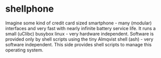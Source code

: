 # shellphone
Imagine some kind of credit card sized smartphone - many (modular) interfaces and very fast with nearly infinite battery service life.
It runs a small (uClibc) busybox linux - very hardware independent. Software is provided only by shell scripts using the tiny Almqvist shell (ash) - very software independent.
This side provides shell scripts to manage this operating system.
